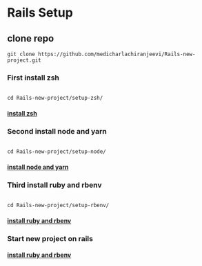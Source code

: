 # Rails Setup
## clone repo

```
git clone https://github.com/medicharlachiranjeevi/Rails-new-project.git
```
### First install zsh
```

cd Rails-new-project/setup-zsh/
```

#### [install zsh](setup-zsh/)

### Second install node and yarn
```

cd Rails-new-project/setup-node/
```

#### [install node and yarn](setup-node/)

### Third install ruby and rbenv
```

cd Rails-new-project/setup-rbenv/
```

#### [install ruby and rbenv](setup-rbenv/)

### Start new project on rails

#### [install ruby and rbenv](new-Project/)
